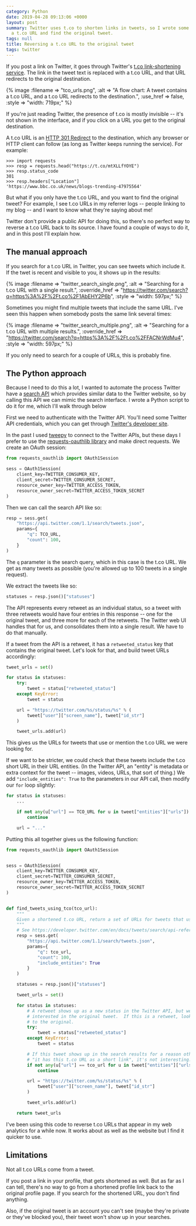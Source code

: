 ```yaml
---
category: Python
date: 2019-04-28 09:13:06 +0000
layout: post
summary: Twitter uses t.co to shorten links in tweets, so I wrote some Python to take
  a t.co URL and find the original tweet.
tags: null
title: Reversing a t.co URL to the original tweet
tags: twitter
---
```


If you post a link on Twitter, it goes through Twitter's [t.co link-shortening service][tco].
The link in the tweet text is replaced with a t.co URL, and that URL redirects to the original destination.

{%
  image
  :filename => "tco_urls.png",
  :alt => "A flow chart: A tweet contains a t.co URL, and a t.co URL redirects to the destination.",
  :use_href => false,
  :style => "width: 719px;"
%}

If you're just reading Twitter, the presence of t.co is mostly invisible -- it's not shown in the interface, and if you click on a URL you get to the original destination.

A t.co URL is an [HTTP 301 Redirect][http_301] to the destination, which any browser or HTTP client can follow (as long as Twitter keeps running the service).
For example:

```pycon
>>> import requests
>>> resp = requests.head("https://t.co/mtXLLfYOYE")
>>> resp.status_code
301
>>> resp.headers["Location"]
'https://www.bbc.co.uk/news/blogs-trending-47975564'
```

But what if you only have the t.co URL, and you want to find the original tweet?
For example, I see t.co URLs in my referrer logs -- people linking to my blog -- and I want to know what they're saying about me!

Twitter don't provide a public API for doing this, so there's no perfect way to reverse a t.co URL back to its source.
I have found a couple of ways to do it, and in this post I'll explain how.

[tco]: https://help.twitter.com/en/using-twitter/url-shortener
[http_301]: https://en.wikipedia.org/wiki/HTTP_301



## The manual approach

If you search for a t.co URL in Twitter, you can see tweets which include it.
If the twet is recent and visible to you, it shows up in the results:

{%
  image
  :filename => "twitter_search_single.png",
  :alt => "Searching for a t.co URL with a single result.",
  :override_href => "https://twitter.com/search?q=https%3A%2F%2Ft.co%2F1AbEHY2P6b",
  :style => "width: 597px;"
%}

Sometimes you might find multiple tweets that include the same URL.
I've seen this happen when somebody posts the same link several times:

{%
  image
  :filename => "twitter_search_multiple.png",
  :alt => "Searching for a t.co URL with multiple results.",
  :override_href => "https://twitter.com/search?q=https%3A%2F%2Ft.co%2FFACNrWdMu4",
  :style => "width: 597px;"
%}

If you only need to search for a couple of URLs, this is probably fine.



## The Python approach

Because I need to do this a lot, I wanted to automate the process
Twitter have a [search API] which provides similar data to the Twitter website, so by calling this API we can mimic the search interface.
I wrote a Python script to do it for me, which I'll walk through below

First we need to authenticate with the Twitter API.
You'll need some Twitter API credentials, which you can get through [Twitter's developer site].

In the past I used [tweepy] to connect to the Twitter APIs, but these days I prefer to use the [requests-oauthlib library] and make direct requests.
We create an OAuth session:

```python
from requests_oauthlib import OAuth1Session

sess = OAuth1Session(
    client_key=TWITTER_CONSUMER_KEY,
    client_secret=TWITTER_CONSUMER_SECRET,
    resource_owner_key=TWITTER_ACCESS_TOKEN,
    resource_owner_secret=TWITTER_ACCESS_TOKEN_SECRET
)
```

Then we can call the search API like so:

```python
resp = sess.get(
    "https://api.twitter.com/1.1/search/tweets.json",
    params={
        "q": TCO_URL,
        "count": 100,
    }
)
```

The `q` parameter is the search query, which in this case is the t.co URL.
We get as many tweets as possible (you're allowed up to 100 tweets in a single request).

We extract the tweets like so:

```python
statuses = resp.json()["statuses"]
```

The API represents every retweet as an individual status, so a tweet with three retweets would have four entries in this response -- one for the original tweet, and three more for each of the retweets.
The Twitter web UI handles that for us, and consolidates them into a single result.
We have to do that manually.

If a tweet from the API is a retweet, it has a `retweeted_status` key that contains the original tweet.
Let's look for that, and build tweet URLs accordingly:

```python
tweet_urls = set()

for status in statuses:
    try:
        tweet = status["retweeted_status"]
    except KeyError:
        tweet = status

    url = "https://twitter.com/%s/status/%s" % (
        tweet["user"]["screen_name"], tweet["id_str"]
    )

    tweet_urls.add(url)
```

This gives us the URLs for tweets that use or mention the t.co URL we were looking for.

If we want to be stricter, we could check that these tweets include the t.co short URL in their URL entities.
(In the Twitter API, an "entity" is metadata or extra context for the tweet -- images, videos, URLs, that sort of thing.)
We add `"include_entities": True` to the parameters in our API call, then modify our `for` loop slightly:

```python
for status in statuses:
    ...

    if not any(u["url"] == TCO_URL for u in tweet["entities"]["urls"]):
        continue

    url = "..."
```

Putting this all together gives us the following function:

```python
from requests_oauthlib import OAuth1Session


sess = OAuth1Session(
    client_key=TWITTER_CONSUMER_KEY,
    client_secret=TWITTER_CONSUMER_SECRET,
    resource_owner_key=TWITTER_ACCESS_TOKEN,
    resource_owner_secret=TWITTER_ACCESS_TOKEN_SECRET
)


def find_tweets_using_tco(tco_url):
    """
    Given a shortened t.co URL, return a set of URLs for tweets that use this URL.
    """
    # See https://developer.twitter.com/en/docs/tweets/search/api-reference/get-search-tweets.html
    resp = sess.get(
        "https://api.twitter.com/1.1/search/tweets.json",
        params={
            "q": tco_url,
            "count": 100,
            "include_entities": True
        }
    )

    statuses = resp.json()["statuses"]

    tweet_urls = set()

    for status in statuses:
        # A retweet shows up as a new status in the Twitter API, but we're only
        # interested in the original tweet.  If this is a retweet, look through
        # to the original.
        try:
            tweet = status["retweeted_status"]
        except KeyError:
            tweet = status

        # If this tweet shows up in the search results for a reason other than
        # "it has this t.co URL as a short link", it's not interesting.
        if not any(u["url"] == tco_url for u in tweet["entities"]["urls"]):
            continue

        url = "https://twitter.com/%s/status/%s" % (
            tweet["user"]["screen_name"], tweet["id_str"]
        )

        tweet_urls.add(url)

    return tweet_urls
```

I've been using this code to reverse t.co URLs that appear in my web analytics for a while now.
It works about as well as the website but I find it quicker to use.

[search API]: https://developer.twitter.com/en/docs/tweets/search/api-reference/get-search-tweets.html
[Twitter's developer site]: https://developer.twitter.com/en/apps
[tweepy]: https://github.com/tweepy/tweepy
[requests-oauthlib library]: https://github.com/requests/requests-oauthlib



## Limitations

Not all t.co URLs come from a tweet.

If you post a link in your profile, that gets shortened as well.
But as far as I can tell, there's no way to go from a shortened profile link back to the original profile page.
If you search for the shortened URL, you don't find anything.

Also, if the original tweet is an account you can't see (maybe they're private or they've blocked you), their tweet won't show up in your searches.